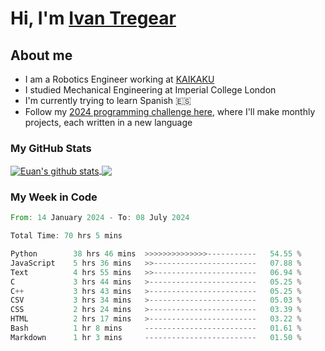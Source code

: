 # Hi, I'm [Ivan Tregear](https://www.linkedin.com/in/ivantregear/)

## About me

* I am a Robotics Engineer working at [KAIKAKU](https://github.com/KAIKAKU-AI)
* I studied Mechanical Engineering at Imperial College London
* I'm currently trying to learn Spanish :es:
* Follow my [2024 programming challenge here](https://github.com/ITregear?tab=repositories), where I'll make monthly projects, each written in a new language


### My GitHub Stats

<a href="#my-github-stats">
  <img align="center" src="https://github-readme-stats.vercel.app/api?username=itregear&count_private=true&show_icons=true&include_all_commits=true&theme=material-palenight" alt="Euan's github stats" />
</a>

<a href="#my-github-stats">
  <img align="center" src="https://github-readme-stats.vercel.app/api/top-langs/?username=itregear&layout=compact&theme=material-palenight" />
</a>

### My Week in Code
<!--START_SECTION:waka-->

```rust
From: 14 January 2024 - To: 08 July 2024

Total Time: 70 hrs 5 mins

Python        38 hrs 46 mins  >>>>>>>>>>>>>>-----------   54.55 %
JavaScript    5 hrs 36 mins   >>-----------------------   07.88 %
Text          4 hrs 55 mins   >>-----------------------   06.94 %
C             3 hrs 44 mins   >------------------------   05.25 %
C++           3 hrs 43 mins   >------------------------   05.25 %
CSV           3 hrs 34 mins   >------------------------   05.03 %
CSS           2 hrs 24 mins   >------------------------   03.39 %
HTML          2 hrs 17 mins   >------------------------   03.22 %
Bash          1 hr 8 mins     -------------------------   01.61 %
Markdown      1 hr 3 mins     -------------------------   01.50 %
```

<!--END_SECTION:waka-->
